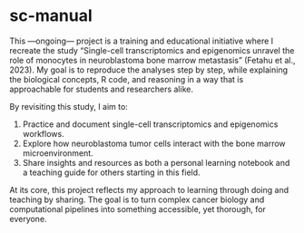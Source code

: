 # sc-manual

This —ongoing— project is a training and educational initiative where I recreate the study “Single-cell transcriptomics and epigenomics unravel the role of monocytes in neuroblastoma bone marrow metastasis” (Fetahu et al., 2023). My goal is to reproduce the analyses step by step, while explaining the biological concepts, R code, and reasoning in a way that is approachable for students and researchers alike.

By revisiting this study, I aim to:

1. Practice and document single-cell transcriptomics and epigenomics workflows.
2. Explore how neuroblastoma tumor cells interact with the bone marrow microenvironment.
3. Share insights and resources as both a personal learning notebook and a teaching guide for others starting in this field.

At its core, this project reflects my approach to learning through doing and teaching by sharing. The goal is to turn complex cancer biology and computational pipelines into something accessible, yet thorough, for everyone.
